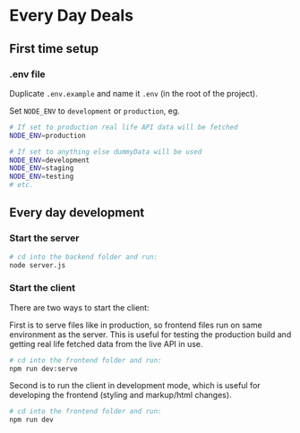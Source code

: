 # Every Day Deals

## First time setup

### .env file

Duplicate `.env.example` and name it `.env` (in the root of the project).

Set `NODE_ENV` to `development` or `production`, eg.

```bash
# If set to production real life API data will be fetched
NODE_ENV=production

# If set to anything else dummyData will be used
NODE_ENV=development
NODE_ENV=staging
NODE_ENV=testing
# etc.
```

## Every day development

### Start the server

```bash
# cd into the backend folder and run:
node server.js
```

### Start the client

There are two ways to start the client:

First is to serve files like in production, so frontend files run on same environment as the server. This is useful for testing the production build and getting real life fetched data from the live API in use.

```bash
# cd into the frontend folder and run:
npm run dev:serve
```

Second is to run the client in development mode, which is useful for developing the frontend (styling and markup/html changes).

```bash
# cd into the frontend folder and run:
npm run dev
```
